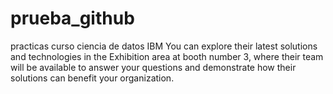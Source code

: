 # prueba_github
practicas curso ciencia de datos IBM
You can explore their latest solutions and technologies in the Exhibition area at booth number 3, where their team will be available to answer your questions and demonstrate how their solutions can benefit your organization.
